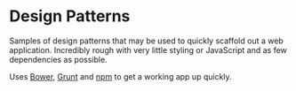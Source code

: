 # Design Patterns
Samples of design patterns that may be used to quickly scaffold out a web application. Incredibly rough with very little styling or JavaScript and as few dependencies as possible.

Uses [Bower](https://github.com/bower/bower), [Grunt](http://gruntjs.com/) and [npm](https://npmjs.org/) to get a working app up quickly.